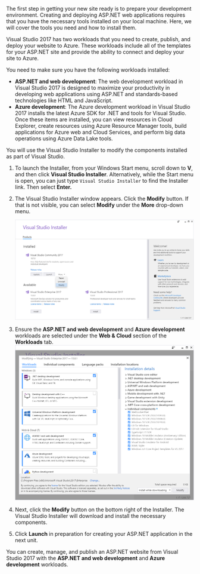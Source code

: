 The first step in getting your new site ready is to prepare your development environment. Creating and deploying ASP.NET web applications requires that you have the necessary tools installed on your local machine. Here, we will cover the tools you need and how to install them.


Visual Studio 2017 has two workloads that you need to create, publish, and deploy your website to Azure. These workloads include all of the templates for your ASP.NET site and provide the ability to connect and deploy your site to Azure.

You need to make sure you have the following workloads installed:

- **ASP.NET and web development**: The web development workload in Visual Studio 2017 is designed to maximize your productivity in developing web applications using ASP.NET and standards-based technologies like HTML and JavaScript.
- **Azure development**: The Azure development workload in Visual Studio 2017 installs the latest Azure SDK for .NET and tools for Visual Studio. Once these items are installed, you can view resources in Cloud Explorer, create resources using Azure Resource Manager tools, build applications for Azure web and Cloud Services, and perform big data operations using Azure Data Lake tools.


You will use the Visual Studio Installer to modify the components installed as part of Visual Studio.

1. To launch the Installer, from your Windows Start menu, scroll down to **V**, and then click **Visual Studio Installer**. Alternatively, while the Start menu is open, you can just type ```Visual Studio Installer``` to find the Installer link. Then select **Enter.**

1. The Visual Studio Installer window appears. Click the **Modify** button. If that is not visible, you can select **Modify** under the **More** drop-down menu.

    ![Modify Visual Studio](../media/2-visual-studio-installer-modify.PNG)

1. Ensure the **ASP.NET and web development** and **Azure development** workloads are selected under the **Web & Cloud** section of the **Workloads** tab.
    ![Install Workloads](../media/2-select-workloads.png)

1. Next, click the **Modify** button on the bottom right of the Installer. The Visual Studio Installer will download and install the necessary components.

1. Click **Launch** in preparation for creating your ASP.NET application in the next unit.

You can create, manage, and publish an ASP.NET website from Visual Studio 2017 with the **ASP.NET and web development** and **Azure development** workloads.
